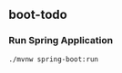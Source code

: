 boot-todo
------------------------------------

### Run Spring Application
```
./mvnw spring-boot:run
```
